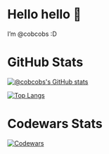 # Hello hello 👋

I’m @cobcobs :D

# GitHub Stats
[![@cobcobs's GitHub stats](https://github-readme-stats.vercel.app/api?username=cobcobs&show_icons=true&title_color=f1f5f3&bg_color=262729&text_color=bb422c&icon_color=ecb614&hide_border=true)](https://github.com/anuraghazra/github-readme-stats)

[![Top Langs](https://github-readme-stats.vercel.app/api/top-langs/?username=cobcobs&layout=compact&custom_title=Languages&title_color=f1f5f3&bg_color=262729&text_color=bb422c&icon_color=ecb614&hide_border=true)](https://github.com/anuraghazra/github-readme-stats)

# Codewars Stats
[![Codewars](https://github.r2v.ch/codewars?user=cobcobs&name=true)](https://www.codewars.com/users/cobcobs)


<!---
cobcobs/cobcobs is a ✨ special ✨ repository because its `README.md` (this file) appears on your GitHub profile.
You can click the Preview link to take a look at your changes.
--->
